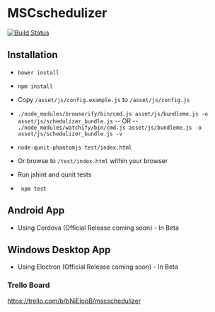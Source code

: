 # MSCschedulizer
[![Build Status](https://travis-ci.org/kyleladd/Chrometana.svg?branch=master)](https://travis-ci.org/mscweb/mscschedulizer)
## Installation
- ```bower install```
- ```npm install```
- Copy ```/asset/js/config.example.js``` to ```/asset/js/config.js```

- ```./node_modules/browserify/bin/cmd.js asset/js/bundleme.js -o asset/js/schedulizer_bundle.js```
-- OR --
 ```./node_modules/watchify/bin/cmd.js asset/js/bundleme.js -o asset/js/schedulizer_bundle.js -v```

- ```node-qunit-phantomjs test/index.html```
- Or browse to ```/test/index.html``` within your browser

- Run jshint and qunit tests
- ``` npm test```

## Android App
- Using Cordova (Official Release coming soon) - In Beta

## Windows Desktop App
- Using Electron (Official Release coming soon) - In Beta

### Trello Board
https://trello.com/b/bNiEIopB/mscschedulizer